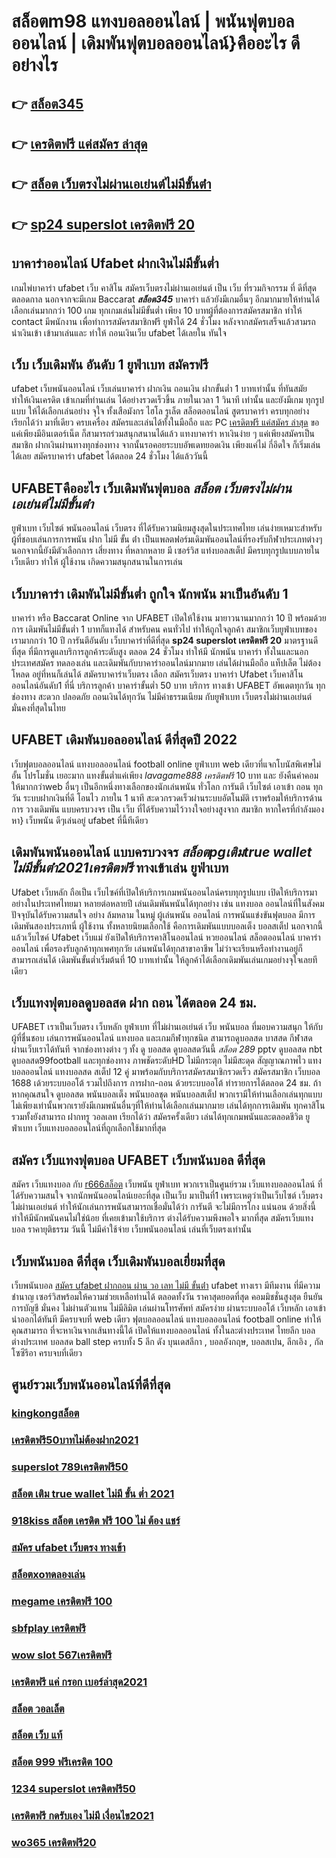 # สล็อตm98 แทงบอลออนไลน์ | พนันฟุตบอลออนไลน์ | เดิมพันฟุตบอลออนไลน์}คืออะไร ดีอย่างไร 

## 👉 [สล็อต345](https://mabet.net/credit-free-new/)
## 👉 [เครดิตฟรี แค่สมัคร ล่าสุด](https://mabet.net/20-free-100/)
## 👉 [สล็อต เว็บตรงไม่ผ่านเอเย่นต์ไม่มีขั้นต่ํา](https://mabet.net/pg-slot-credit-free/)
## 👉 [sp24 superslot เครดิตฟรี 20](https://member.mabet.net/?action=login)

## บาคาร่าออนไลน์ Ufabet  ฝากเงินไม่มีขั้นต่ำ

 เกมไพ่บาคาร่า  ufabet   เว็บ คาสิโน  สมัครเว็บตรงไม่ผ่านเอเย่นต์   เป็น เว็บ ที่รวมกิจกรรม ที่ ดีที่สุด ตลอดกาล นอกจากจะมีเกม  Baccarat ***สล็อต345*** บาคาร่า  แล้วยังมีเกมอื่นๆ อีกมากมายให้ท่านได้เลือกเล่นมากกว่า 100 เกม ทุกเกมเล่นไม่มีขั้นต่ำ เพียง 10 บาทผู้ที่ต้องการสมัครสมาชิก   ทำให้ contact มีพนักงาน เพื่อทำการสมัครสมาชิกฟรี  ยูฟ่าได้  24 ชั่วโมง หลังจากสมัครเสร็จแล้วสามรถ นำเงินเข้า เข้ามาเล่นและ   ทำให้ ถอนเงินเว็บ ufabet ได้เลยใน ทันใจ

## เว็บ เว็บเดิมพัน  อันดับ 1  ยูฟ่าเบท  สมัครฟรี

 ufabet เว็บพนันออนไลน์ เว็บเล่นบาคาร่า ฝากเงิน ถอนเงิน  ฝากขั้นต่ำ 1 บาทเท่านั้น ที่ทันสมัย ทำให้เงินเครดิต เข้าเกมที่ท่านเล่น ได้อย่างรวดเร็วขึ้น ภายในเวลา  1 วินาที  เท่านั้น และยังมีเกม ทุกรูปแบบ  ให้ได้เลือกเล่นอย่าง จุใจ   ทั้งเสือมังกร ไฮโล รูเล็ต สล็อตออนไลน์ สูตรบาคาร่า ครบทุกอย่าง เรียกได้ว่า มาที่เดียว  ครบเครื่อง สมัครและเล่นได้ทั้งในมือถือ และ PC [เครดิตฟรี แค่สมัคร ล่าสุด](https://mabet.net/pg-slot-credit-free/) ขอแค่เพียงมีอินเตอร์เน็ต ก็สามารถร่วมสนุกสนานได้แล้ว แทงบาคาร่า  หาเงินง่าย ๆ แค่เพียงสมัครเป็นสมาชิก ฝากเงินผ่านทางทุกช่องทาง จากนั้นรอคอยระบบอัพเดทยอดเงิน เพียงแค่ไม่ กี่อึดใจ ก็เริ่มเล่นได้เลย สมัครบาคาร่า ufabet ได้ตลอด 24 ชั่วโมง ได้แล้ววันนี้ 


## UFABETคืออะไร  เว็บเดิมพันฟุตบอล *สล็อต เว็บตรงไม่ผ่านเอเย่นต์ไม่มีขั้นต่ํา* 

ยูฟ่าเบท  เว็บไซต์   พนันออนไลน์ เว็บตรง  ที่ได้รับความนิยมสูงสุดในประเทศไทย เล่นง่ายเหมาะสำหรับผู้ที่ชอบเล่นการการพนัน ฝาก ไม่มี ขั้น ต่ํา  เป็นแพลตฟอร์มเดิมพันออนไลน์ที่รองรับกีฬาประเภทต่างๆ นอกจากนี้ยังมีตัวเลือกการ เสี่ยงทาง ที่หลากหลาย มี เซอร์วิส   แท่งบอลสเต็ป  มีครบทุกรูปแบบภายในเว็บเดียว ทำให้ ผู้ใช้งาน เกิดความสนุกสนานในการเล่น


## เว็บบาคาร่า  เดิมพันไม่มีขั้นต่ำ ถูกใจ นักพนัน มาเป็นอันดับ 1

บาคาร่า หรือ Baccarat Online จาก UFABET  เปิดให้ใช้งาน มายาวนานมากกว่า 10 ปี พร้อมด้วยการ เดิมพันไม่มีขั้นต่ำ 1 บาทก็แทงได้ สำหรับคน  คนทั่วไป ทำให้ถูกใจลูกค้า สมาชิกเว็บยูฟ่าเบทของเรามากกว่า 10 ปี การันตีอันดับ เว็บบาคาร่าที่ดีที่สุด   **sp24 superslot เครดิตฟรี 20** มาตรฐานดีที่สุด   ที่มีการดูแลบริการลูกค้าระดับสูง ตลอด 24 ชั่วโมง ทำให้มี นักพนัน บาคาร่า ทั้งในและนอกประเทศสมัคร ทดลองเล่น และเดิมพันกับบาคาร่าออนไลน์มากมาย เล่นได้ผ่านมือถือ แท็ปเล็ต ไม่ต้องโหลด อยู่ที่หนก็เล่นได้ สมัครบาคาร่าเว็บตรง เลือก สมัครเว็บตรง บาคาร่า Ufabet   เว็บคาสิโนออนไลน์อันดับ1 ที่นี่ บริการลูกค้า บาคาร่าขั้นต่ำ 50 บาท บริการ ทางเข้า UFABET อัพเดตทุกวัน ทุกช่องทาง สะดวก ปลอดภัย ถอนเงินได้ทุกวัน ไม่มีค่าธรรมเนียม กับยูฟ่าเบท เว็บตรงไม่ผ่านเอเย่นต์ มั่นคงที่สุดในไทย


## UFABET  เดิมพันบอลออนไลน์ ดีที่สุดปี 2022

เว็บฟุตบอลออนไลน์ แทงบอลออนไลน์ football online  ยูฟ่าเบท   web เดียวที่แจกโบนัสพิเศษไม่อั้น โปรโมชั่น  เยอะมาก แทงขั้นต่ำแค่เพียง *lavagame888 เครดิตฟรี* 10 บาท และ ยังคืนค่าคอมให้มากกว่าweb อื่นๆ เป็นอีกหนึ่งทางเลือกของนักเล่นพนัน ทั่วโลก การันตี เว็บไซต์  เอาเข้า ถอน   ทุกวัน  ระบบฝากเงินที่ดี โอนไว ภายใน 1 นาที สะดวกรวดเร็วผ่านระบบอัตโนมัติ เราพร้อมให้บริการด้านการ วางเดิมพัน แบบครบวงจร เป็น เว็บ ที่ได้รับความไว้วางใจอย่างสูงจาก สมาชิก   หากใครที่กำลังมองหา}  เว็บพนัน ดีๆเล่นอยู่  ufabet  ที่นี้ทีเดียว


##  เดิมพันพนันออนไลน์ แบบครบวงจร *สล็อตpgเติมtrue wallet ไม่มีขั้นต่ํา2021เครดิตฟรี* ทางเข้าเล่น ยูฟ่าเบท 

 Ufabet เว็บหลัก  ถือเป็น เว็บไซค์ที่เปิดให้บริการเกมพนันออนไลน์ครบทุกรูปแบบ เปิดให้บริการมาอย่างในประเทศไทยมา หลายต่อหลายปี เล่นเดิมพันพนันได้ทุกอย่าง เช่น  แทงบอล ออนไลน์ที่ในสังคมปัจจุบันได้รับความสนใจ อย่าง ล้มหลาม ในหมู่ ผู้เล่นพนัน ออนไลน์  การพนันแข่งขันฟุตบอล มีการเดิมพันสองประเภทนี่ ผู้ใช้งาน ทั้งหลายนิยมเลือกใช้  คือการเดิมพันแบบบอลเต็ง บอลสเต็ป นอกจากนี้แล้วเว็บไซค์ Ufabet เว็บแม่  ยังเปิดให้บริการคาสิโนออนไลน์ หวยออนไลน์ สล็อตออนไลน์ บาคาร่าออนไลน์  เพื่อรองรับลูกค้าทุกเพศทุกวัย เล่นพนันได้ทุกสาขาอาชีพ ไม่ว่าจะเรียนหรือทำงานอยู่ก็สามารถเล่นได้ เดิมพันขั้นต่ำเริ่มต้นที่ 10 บาทเท่านั้น ให้ลูกค้าได้เลือกเดิมพันเล่นเกมอย่างจุใจเลยทีเดียว


##  เว็บแทงฟุตบอลดูบอลสด ฝาก ถอน ได้ตลอด 24 ชม.

UFABET เราเป็นเว็บตรง เว็บหลัก ยูฟ่าเบท ที่ไม่ผ่านเอเย่นต์  เว็บ พนันบอล ที่มอบความสนุก ให้กับผู้ที่ชื่นชอบ เล่นการพนันออนไลน์ แทงบอล และเกมกีฬาทุกชนิด สามารถดูบอลสด บาสสด กีฬาสด ผ่านเว็บเราได้ทันที จากช่องทางต่าง ๆ ทั้ง   ดู บอลสด ดูบอลสดวันนี้ *สล็อต 289* pptv ดูบอลสด nbt ดูบอลสด99football และทุกช่องทาง ภาพชัดระดับHD ไม่มีกระตุก ไม่มีสะดุด สัญญาณภาพไว แทงบอลออนไลน์ แทงบอลสด สเต็ป 12 คู่  มาพร้อมกับบริการสมัครสมาชิกรวดเร็ว สมัครสมาชิก เว็บบอล 1688 เด้วยระบบออโต้ รวมไปถึงการ การฝาก-ถอน ด้วยระบบออโต้  ทำรายการได้ตลอด 24 ชม. ถ้าหากคุณสนใจ ดูบอลสด พนันบอลเต็ง พนันบอลชุด พนันบอลสเต็ป พวกเรามีให้ท่านเลือกเล่นทุกแบบ ไม่เพียงเท่านั้นพวกเรายังมีเกมพนันอื่นๆที่ให้ท่านได้เลือกเล่นมากมาย  เล่นได้ทุกการเดิมพัน ทุกคาสิโน รวมทั้งยังสามารถ ฝากทรู วอลเลท เรียกได้ว่า สมัครครั้งเดียว เล่นได้ทุกเกมพนันและตลอดชีวิต ยูฟ่าเบท เว็บแทงบอลออนไลน์ที่ถูกเลือกใช้มากที่สุด

## สมัคร เว็บแทงฟุตบอล  UFABET เว็บพนันบอล ดีที่สุด

สมัคร เว็บแทงบอล กับ  [r666สล็อต](https://mabet.net/) เว็บพนัน ยูฟ่าเบท พวกเราเป็นศูนย์รวม เว็บแทงบอลออนไลน์ ที่ได้รับความสนใจ จากนักพนันออนไลน์เยอะที่สุด เป็นเว็บ  มาเป็นที่1 เพราะเหตุว่าเป็นเว็บไซต์ เว็บตรงไม่ผ่านเอเย่นต์ ทำให้นักเล่นการพนันสามารถเชื่อมั่นได้ว่า การันตี จะไม่มีการโกง แน่นอน ด้วยสิ่งนี้ทำให้มีนักพนันคนไม่ใช่น้อย ที่เคยเข้ามาใช้บริการ ต่างได้รับความพึงพอใจ มากที่สุด สมัครเว็บแทงบอล   ราคายุติธรรม วันนี้ ไม่มีค่าใช้จ่าย เว็บพนันออนไลน์ เล่นที่เว็บตรงเท่านั้น


## เว็บพนันบอล ดีที่สุด เว็บเดิมพันบอลเยี่ยมที่สุด

 เว็บพนันบอล   [สมัคร ufabet ฝากถอน ผ่าน วอ เลท ไม่มี ขั้นต่ํา](https://member.mabet.net/?action=login) ufabet  ทางเรา มีทีมงาน  ที่มีความชำนาญ  เซอร์วิสพร้อมให้ความช่วยเหลือท่านได้  ตลอดทั้งวัน   ราคาสุดยอดที่สุด คอมมิชชั่นสูงสุด   ยืนยัน   การบัญชี  มั่นคง  ไม่ผ่านตัวแทน  ไม่มีลิมิต  เล่นผ่านโทรศัพท์  สมัครง่าย  ผ่านระบบออโต้  เว็บหลัก   เอาเข้า  นำออกได้ทันที  มีครบจบที่ web  เดียว ฟุตบอลออนไลน์ แทงบอลออนไลน์ football online ทำให้คุณสามารถ ที่จะหาเงินจากเส้นทางนี้ได้ เปิดให้แทงบอลออนไลน์ ทั้งในละต่างประเทศ  ไทยลีก บอลต่างประเทศ บอลสด  ball step ครบทั้ง 5 ลีก ดัง บุนเดสลีกา ,  บอลอังกฤษ,  บอลสเปน, ลีกเอิง , กัลโซซีรีอา  ครบจบที่เดียว

## ศูนย์รวมเว็บพนันออนไลน์ที่ดีที่สุด

### [kingkongสล็อต](https://atom.io/themes/MABET.net%20แจกโบนัส%20lucia%20689สล็อต%20008%20สล็อต%20สล็อตแตกหนัก%2020รับ100)
### [เครดิตฟรี50บาทไม่ต้องฝาก2021](https://atom.io/themes/MABET.net%20แจกโบนัส%20สล็อตฝาก-ถอน%20ไม่มี%20ขั้น%20ต่ํา%20วอ%20เลท%20เครดิตฟรี%20008%20สล็อต%20สล็อตแตกหนัก%2020รับ100)
### [superslot 789เครดิตฟรี50](https://atom.io/themes/MABET.net%20แจกโบนัส%20set%20888%20เครดิตฟรี%20008%20สล็อต%20สล็อตแตกหนัก%2020รับ100)
### [สล็อต เติม true wallet ไม่มี ขั้น ต่ำ 2021](https://atom.io/themes/MABET.net%20แจกโบนัส%20รวม%20wowslot%20เครดิตฟรี%20100%20008%20สล็อต%20สล็อตแตกหนัก%2020รับ100)
### [918kiss สล็อต เครดิต ฟรี 100 ไม่ ต้อง แชร์](https://atom.io/themes/MABET.net%20แจกโบนัส%20สบายดี99%20สล็อต%20008%20สล็อต%20สล็อตแตกหนัก%2020รับ100)
### [สมัคร ufabet เว็บตรง ทางเข้า](https://atom.io/themes/MABET.net%20แจกโบนัส%20สล็อตspx%20008%20สล็อต%20สล็อตแตกหนัก%2020รับ100)
### [สล็อตxoทดลองเล่น](https://atom.io/themes/MABET.net%20แจกโบนัส%20เว็บ%20สล็อต%20รวม%20ค่าย%20008%20สล็อต%20สล็อตแตกหนัก%2020รับ100)
### [megame เครดิตฟรี 100](https://atom.io/themes/MABET.net%20แจกโบนัส%20winner99%20เครดิตฟรี%20008%20สล็อต%20สล็อตแตกหนัก%2020รับ100)
### [sbfplay เครดิตฟรี](https://atom.io/themes/MABET.net%20แจกโบนัส%20สมัคร%20สล็อต%20เว็บ%20ตรง%20008%20สล็อต%20สล็อตแตกหนัก%2020รับ100)
### [wow slot 567เครดิตฟรี](https://atom.io/themes/MABET.net%20แจกโบนัส%20ตาราง%20ช่วงเวลา%20สล็อต%20แตก%20008%20สล็อต%20สล็อตแตกหนัก%2020รับ100)
### [เครดิตฟรี แค่ กรอก เบอร์ล่าสุด2021](https://atom.io/themes/MABET.net%20แจกโบนัส%20สล็อต%20สมัคร%20รับ%20เครดิต%20ฟรี%20008%20สล็อต%20สล็อตแตกหนัก%2020รับ100)
### [สล็อต วอลเล็ต](https://atom.io/themes/MABET.net%20แจกโบนัส%20betflix%20pg%20เครดิตฟรี%2050%20008%20สล็อต%20สล็อตแตกหนัก%2020รับ100)
### [สล็อต เว็บ แท้](https://atom.io/themes/MABET.net%20แจกโบนัส%20scb%20711%20สล็อต%20008%20สล็อต%20สล็อตแตกหนัก%2020รับ100)
### [สล็อต 999 ฟรีเครดิต 100](https://atom.io/themes/MABET.net%20แจกโบนัส%20ซุปเปอร์%20สล็อต%20ยืนยัน%20otp%20รับเครดิตฟรี%20ล่าสุด%20008%20สล็อต%20สล็อตแตกหนัก%2020รับ100)
### [1234 superslot เครดิตฟรี50](https://atom.io/themes/MABET.net%20แจกโบนัส%20pg5สล็อต%20008%20สล็อต%20สล็อตแตกหนัก%2020รับ100)
### [เครดิตฟรี กดรับเอง ไม่มี เงื่อนไข2021](https://atom.io/themes/MABET.net%20แจกโบนัส%20เครดิตฟรี30ไม่ต้องฝากไม่ต้องแชร์%20008%20สล็อต%20สล็อตแตกหนัก%2020รับ100)
### [wo365 เครดิตฟรี20](https://atom.io/themes/MABET.net%20แจกโบนัส%20สล็อต%20369%20008%20สล็อต%20สล็อตแตกหนัก%2020รับ100)